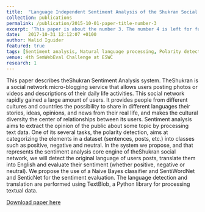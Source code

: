 ```yaml
---
title:  "Language Independent Sentiment Analysis of the Shukran Social Network Using Apache Spark"
collection: publications
permalink: /publication/2015-10-01-paper-title-number-3
excerpt: 'This paper is about the number 3. The number 4 is left for future work.'
date:   2017-10-31 12:12:07 +0100
author: Walid Iguider
featured: true
tags: [Sentiment analysis, Natural language processing, Polarity detection, Naive Bayes, SentiWordNet, SenticNet ]
venue: 4th SemWebEval Challenge at ESWC
research: 1
---
```


This paper describes theShukran Sentiment Analysis system. TheShukran is a social network micro-blogging service that allows users posting photos or videos and descriptions of their daily life activities. This social network rapidly gained a large amount of users. It provides people from different cultures and countries the possibility to share in different languages their stories, ideas, opinions, and news from their real life, and makes the cultural diversity the center of relationships between its users. Sentiment analysis aims to extract the opinion of the public about some topic by processing text data. One of its several tasks, the polarity detection, aims at categorizing the elements in a dataset (sentences, posts, etc.) into classes such as positive, negative and neutral. In the system we propose, and that represents the sentiment analysis core engine of theShukran social network, we will detect the original language of users posts, translate them into English and evaluate their sentiment (whether positive, negative or neutral). We propose the use of a Naive Bayes classifier and SentiWordNet and SenticNet for the sentiment evaluation. The language detection and translation are performed using TextBlob, a Python library for processing textual data.

[Download paper here](https://doi.org/10.1007/978-3-319-69146-6_12)
